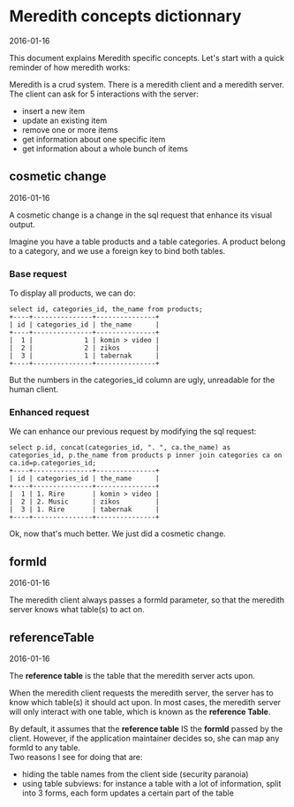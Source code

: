 Meredith concepts dictionnary
==============================
2016-01-16




This document explains Meredith specific concepts.
Let's start with a quick reminder of how meredith works:


Meredith is a crud system.
There is a meredith client and a meredith server.
The client can ask for 5 interactions with the server:

- insert a new item
- update an existing item
- remove one or more items
- get information about one specific item
- get information about a whole bunch of items






cosmetic change
------------------
2016-01-16

A cosmetic change is a change in the sql request that enhance its visual output.


Imagine you have a table products and a table categories.
A product belong to a category, and we use a foreign key to bind both tables.


### Base request 

To display all products, we can do:

```mysql
select id, categories_id, the_name from products;
+----+---------------+---------------+
| id | categories_id | the_name      |
+----+---------------+---------------+
|  1 |             1 | komin > video |
|  2 |             2 | zikos         |
|  3 |             1 | tabernak      |
+----+---------------+---------------+
```

But the numbers in the categories_id column are ugly, unreadable for the human client.



### Enhanced request 

We can enhance our previous request by modifying the sql request:


```mysql
select p.id, concat(categories_id, ". ", ca.the_name) as categories_id, p.the_name from products p inner join categories ca on ca.id=p.categories_id;
+----+---------------+---------------+
| id | categories_id | the_name      |
+----+---------------+---------------+
|  1 | 1. Rire       | komin > video |
|  2 | 2. Music      | zikos         |
|  3 | 1. Rire       | tabernak      |
+----+---------------+---------------+
```

Ok, now that's much better.
We just did a cosmetic change. 












formId
-------------
2016-01-16

The meredith client always passes a formId parameter, so that the meredith server knows what table(s) to act on.



referenceTable
-----------------
2016-01-16

The **reference table** is the table that the meredith server acts upon.
 
When the meredith client requests the meredith server, the server has to know which table(s) it should act upon.
In most cases, the meredith server will only interact with one table, which is known as the **reference Table**.

By default, it assumes that the **reference table** IS the **formId** passed by the client.
However, if the application maintainer decides so, she can map any formId to any table.  
Two reasons I see for doing that are:

- hiding the table names from the client side (security paranoia)
- using table subviews: for instance a table with a lot of information, split into 3 forms, each form updates a certain part of the table


